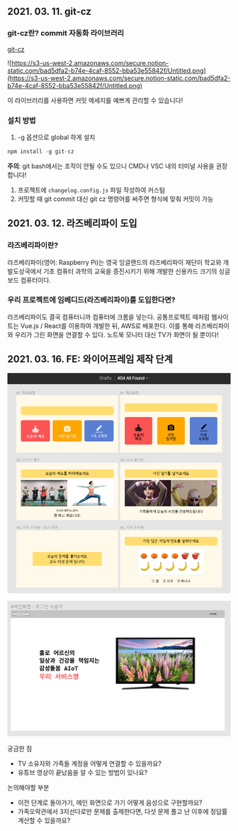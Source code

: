 ## 2021. 03. 11. git-cz

### git-cz란? commit 자동화 라이브러리

[git-cz](https://www.npmjs.com/package/git-cz)

![https://s3-us-west-2.amazonaws.com/secure.notion-static.com/bad5dfa2-b74e-4caf-8552-bba53e55842f/Untitled.png](https://s3-us-west-2.amazonaws.com/secure.notion-static.com/bad5dfa2-b74e-4caf-8552-bba53e55842f/Untitled.png)

이 라이브러리를 사용하면 커밋 메세지를 예쁘게 관리할 수 있습니다!



### 설치 방법

1. -g 옵션으로 global 하게 설치

```jsx
npm install -g git-cz
```

**주의**: git bash에서는 조작이 안될 수도 있으니 CMD나 VSC 내의 터미널 사용을 권장합니다!

1. 프로젝트에 `changelog.config.js` 파일 작성하여 커스텀
2. 커밋할 때 git commit 대신 git cz 명령어를 써주면 형식에 맞춰 커밋이 가능





## 2021. 03. 12. 라즈베리파이 도입

### 라즈베리파이란?

라즈베리파이(영어: Raspberry Pi)는 영국 잉글랜드의 라즈베리파이 재단이 학교와 개발도상국에서 기초 컴퓨터 과학의 교육을 증진시키기 위해 개발한 신용카드 크기의 싱글 보드 컴퓨터이다.



### 우리 프로젝트에 임베디드(라즈베리파이)를 도입한다면?

라즈베리파이도 결국 컴퓨터니까 컴퓨터에 크롬을 넣는다.
공통프로젝트 때처럼 웹사이트는 Vue.js / React를 이용하여 개발한 뒤, AWS로 배포한다.
이를 통해 라즈베리파이와 우리가 그린 화면을 연결할 수 있다.
노트북 모니터 대신 TV가 화면이 될 뿐이다!



## 2021. 03. 16. FE: 와이어프레임 제작 단계

![image-20210316235558916](HJ.assets/image-20210316235558916.png)

![image-20210316235610711](HJ.assets/image-20210316235610711.png)

궁금한 점

- TV 소유자와 가족들 계정을 어떻게 연결할 수 있을까요?
- 유튜브 영상이 끝났음을 알 수 있는 방법이 있나요?



논의해야할 부분

- 이전 단계로 돌아가기, 메인 화면으로 가기 어떻게 음성으로 구현할까요?
- 가족오락관에서 3지선다로만 문제를 출제한다면, 다섯 문제 풀고 난 이후에 정답률 계산할 수 있을까요?